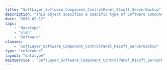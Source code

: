 ```yaml
---
title: "SoftLayer_Software_Component_ControlPanel_R1soft_ServerBackup"
description: "This object specifies a specific type of Software Component:  A R1Soft Server Backup instance. "
date: "2018-02-12"
tags:
    - "datatype"
    - "sldn"
    - "Software"
classes:
    - "SoftLayer_Software_Component_ControlPanel_R1soft_ServerBackup"
type: "reference"
layout: "datatype"
mainService : "SoftLayer_Software_Component_ControlPanel_R1soft_ServerBackup"
---
```

